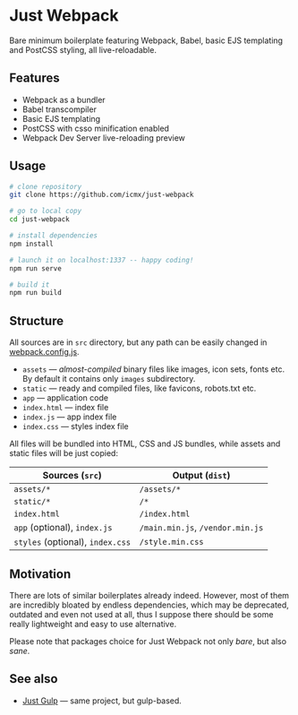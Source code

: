 # Just Webpack

Bare minimum boilerplate featuring Webpack, Babel, basic EJS templating and PostCSS styling, all live-reloadable.

## Features

  - Webpack as a bundler
  - Babel transcompiler
  - Basic EJS templating
  - PostCSS with csso minification enabled
  - Webpack Dev Server live-reloading preview

## Usage

```sh
# clone repository
git clone https://github.com/icmx/just-webpack

# go to local copy
cd just-webpack

# install dependencies
npm install

# launch it on localhost:1337 -- happy coding!
npm run serve

# build it
npm run build
```

## Structure

All sources are in `src` directory, but any path can be easily changed in [webpack.config.js](webpack.config.js).

  - `assets` — *almost-compiled* binary files like images, icon sets, fonts etc. By default it contains only `images` subdirectory.
  - `static` — ready and compiled files, like favicons, robots.txt etc.
  - `app` — application code
  - `index.html` — index file
  - `index.js` — app index file
  - `index.css` — styles index file

All files will be bundled into HTML, CSS and JS bundles, while assets and static files will be just copied:

| Sources (`src`)                  | Output (`dist`)                  |
| -------------------------------- | -------------------------------- |
| `assets/*`                       | `/assets/*`                      |
| `static/*`                       | `/*`                             |
| `index.html`                     | `/index.html`                    |
| `app` (optional), `index.js`     | `/main.min.js`, `/vendor.min.js` |
| `styles` (optional), `index.css` | `/style.min.css`                 |

## Motivation

There are lots of similar boilerplates already indeed. However, most of them are incredibly bloated by endless dependencies, which may be deprecated, outdated and even not used at all, thus I suppose there should be some really lightweight and easy to use alternative.

Please note that packages choice for Just Webpack not only *bare*, but also *sane*.

## See also

  - [Just Gulp](https://github.com/icmx/just-gulp) — same project, but gulp-based.

